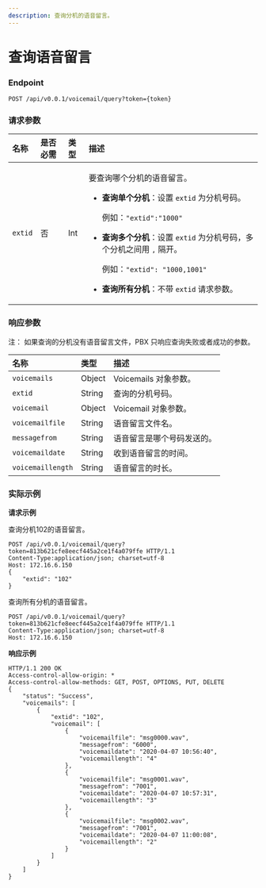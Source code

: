 ```yaml
---
description: 查询分机的语音留言。
---
```


# 查询语音留言



### Endpoint

```text
POST /api/v0.0.1/voicemail/query?token={token}
```

### 请求参数

<table>
  <thead>
    <tr>
      <th style="text-align:left">&#x540D;&#x79F0;</th>
      <th style="text-align:left">&#x662F;&#x5426;&#x5FC5;&#x9700;</th>
      <th style="text-align:left">&#x7C7B;&#x578B;</th>
      <th style="text-align:left">&#x63CF;&#x8FF0;</th>
    </tr>
  </thead>
  <tbody>
    <tr>
      <td style="text-align:left"><code>extid</code>
      </td>
      <td style="text-align:left">&#x5426;</td>
      <td style="text-align:left">Int</td>
      <td style="text-align:left">
        <p>&#x8981;&#x67E5;&#x8BE2;&#x54EA;&#x4E2A;&#x5206;&#x673A;&#x7684;&#x8BED;&#x97F3;&#x7559;&#x8A00;&#x3002;</p>
        <ul>
          <li>
            <p><b>&#x67E5;&#x8BE2;&#x5355;&#x4E2A;&#x5206;&#x673A;</b>&#xFF1A;&#x8BBE;&#x7F6E; <code>extid</code> &#x4E3A;&#x5206;&#x673A;&#x53F7;&#x7801;&#x3002;</p>
            <p>&#x4F8B;&#x5982;&#xFF1A;<code>&quot;extid&quot;:&quot;1000&quot;</code>
            </p>
          </li>
          <li>
            <p><b>&#x67E5;&#x8BE2;&#x591A;&#x4E2A;&#x5206;&#x673A;</b>&#xFF1A;&#x8BBE;&#x7F6E; <code>extid</code> &#x4E3A;&#x5206;&#x673A;&#x53F7;&#x7801;&#xFF0C;&#x591A;&#x4E2A;&#x5206;&#x673A;&#x4E4B;&#x95F4;&#x7528; <code>,</code> &#x9694;&#x5F00;&#x3002;</p>
            <p>&#x4F8B;&#x5982;&#xFF1A;<code>&quot;extid&quot;: &quot;1000,1001&quot;</code>
            </p>
          </li>
          <li><b>&#x67E5;&#x8BE2;&#x6240;&#x6709;&#x5206;&#x673A;</b>&#xFF1A;&#x4E0D;&#x5E26; <code>extid</code> &#x8BF7;&#x6C42;&#x53C2;&#x6570;&#x3002;</li>
        </ul>
      </td>
    </tr>
  </tbody>
</table>

### 响应参数

注： 如果查询的分机没有语音留言文件，PBX 只响应查询失败或者成功的参数。

| **名称** | **类型** | **描述** |
| :--- | :--- | :--- |
| `voicemails` | Object | Voicemails 对象参数。 |
| `extid` | String | 查询的分机号码。 |
| `voicemail` | Object | Voicemail 对象参数。 |
| `voicemailfile` | String | 语音留言文件名。 |
| `messagefrom` | String | 语音留言是哪个号码发送的。 |
| `voicemaildate` | String | 收到语音留言的时间。 |
| `voicemaillength` | String | 语音留言的时长。 |

### 实际示例

**请求示例**

查询分机102的语音留言。

```text
POST /api/v0.0.1/voicemail/query?token=813b621cfe8eecf445a2ce1f4a079ffe HTTP/1.1
Content-Type:application/json; charset=utf-8
Host: 172.16.6.150
{
    "extid": "102"
}
```

查询所有分机的语音留言。

```text
POST /api/v0.0.1/voicemail/query?token=813b621cfe8eecf445a2ce1f4a079ffe HTTP/1.1
Content-Type:application/json; charset=utf-8
Host: 172.16.6.150
```

**响应示例**

```text
HTTP/1.1 200 OK
Access-control-allow-origin: *
Access-control-allow-methods: GET, POST, OPTIONS, PUT, DELETE
{
    "status": "Success",
    "voicemails": [
        {
            "extid": "102",
            "voicemail": [
                {
                    "voicemailfile": "msg0000.wav",
                    "messagefrom": "6000",
                    "voicemaildate": "2020-04-07 10:56:40",
                    "voicemaillength": "4"
                },
                {
                    "voicemailfile": "msg0001.wav",
                    "messagefrom": "7001",
                    "voicemaildate": "2020-04-07 10:57:31",
                    "voicemaillength": "3"
                },
                {
                    "voicemailfile": "msg0002.wav",
                    "messagefrom": "7001",
                    "voicemaildate": "2020-04-07 11:00:08",
                    "voicemaillength": "2"
                }
            ]
        }
    ]
}
```


